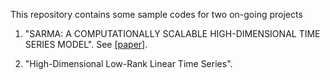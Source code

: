 This repository contains some sample codes for two on-going projects

1. "SARMA: A COMPUTATIONALLY SCALABLE HIGH-DIMENSIONAL TIME SERIES MODEL". See [[paper]](https://github.com/Avocada/Avocada.github.io/tree/master/assets/pdf/SARMA.pdf).

2. "High-Dimensional Low-Rank Linear Time Series".